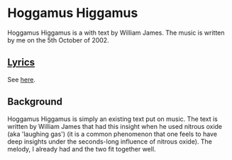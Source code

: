 # Hoggamus Higgamus

Hoggamus Higgamus is a with text by William James.
The music is written by me on the 5th October of 2002.

## [Lyrics](17_hoggamus_higgamus.txt)

See [here](17_hoggamus_higgamus.txt).

## Background

Hoggamus Higgamus is simply an existing text put on music.
The text is written by William James that had this insight when
he used nitrous oxide (aka 'laughing gas') (it is a common
phenomenon that one feels to have deep insights under the
seconds-long influence of nitrous oxide).
The melody, I already had and the two fit together well.

